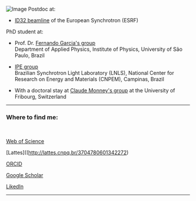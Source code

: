![Image](2023_12_Cande_ID32_1447_.jpg)
Postdoc at:

- [ID32 beamline](https://www.esrf.fr/ID32) of the European Synchrotron (ESRF)
  
PhD student at:

- Prof. Dr. [Fernando Garcia's group](https://sites.google.com/site/ferton/home?authuser=0) <br />
Department of Applied Physics, Institute of Physics, University of São Paulo, Brazil

- [IPE group](https://www.lnls.cnpem.br/facilities/ipe-en/) <br /> Brazilian Synchrotron Light Laboratory (LNLS), National Center for Research on Energy and Materials (CNPEM), Campinas, Brazil

- With a doctoral stay at [Claude Monney's group](https://sites.google.com/view/group-monney/home) at the University of Fribourg, Switzerland


<hr>

### Where to find me:

<br>

[Web of Science](https://www.webofscience.com/wos/author/record/R-9001-2017)

[Lattes]((http://lattes.cnpq.br/3704780601342272)

[ORCID](https://orcid.org/0000-0002-6551-5481)

[Google Scholar](https://scholar.google.com.br/citations?user=sDjkm3YAAAAJ&hl=pt-BR)

[LikedIn](https://www.linkedin.com/in/marlic/)

<hr>
